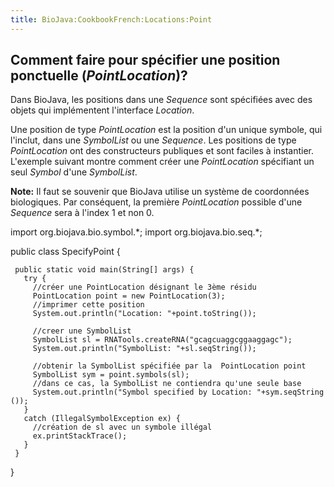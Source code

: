 ```yaml
---
title: BioJava:CookbookFrench:Locations:Point
---
```


Comment faire pour spécifier une position ponctuelle (*PointLocation*)?
-----------------------------------------------------------------------

Dans BioJava, les positions dans une *Sequence* sont spécifiées avec des
objets qui implémentent l'interface *Location*.

Une position de type *PointLocation* est la position d'un unique
symbole, qui l'inclut, dans une *SymbolList* ou une *Sequence*. Les
positions de type *PointLocation* ont des constructeurs publiques et
sont faciles à instantier. L'exemple suivant montre comment créer une
*PointLocation* spécifiant un seul *Symbol* d'une *SymbolList*.

**Note:** Il faut se souvenir que BioJava utilise un système de
coordonnées biologiques. Par conséquent, la première *PointLocation*
possible d'une *Sequence* sera à l'index 1 et non 0.

<java> import org.biojava.bio.symbol.\*; import org.biojava.bio.seq.\*;

public class SpecifyPoint {

` public static void main(String[] args) {`  
`   try {`  
`     //créer une PointLocation désignant le 3ème résidu`  
`     PointLocation point = new PointLocation(3);`  
`     //imprimer cette position`  
`     System.out.println("Location: "+point.toString());`

`     //creer une SymbolList`  
`     SymbolList sl = RNATools.createRNA("gcagcuaggcggaaggagc");`  
`     System.out.println("SymbolList: "+sl.seqString());`

`     //obtenir la SymbolList spécifiée par la  PointLocation point`  
`     SymbolList sym = point.symbols(sl);`  
`     //dans ce cas, la SymbolList ne contiendra qu'une seule base`  
`     System.out.println("Symbol specified by Location: "+sym.seqString());`  
`   }`  
`   catch (IllegalSymbolException ex) {`  
`     //création de sl avec un symbole illégal`  
`     ex.printStackTrace();`  
`   }`  
` }`

} </java>
